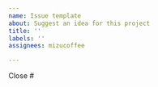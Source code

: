 ```yaml
---
name: Issue template
about: Suggest an idea for this project
title: ''
labels: ''
assignees: mizucoffee

---
```


<edit here>

Close #
